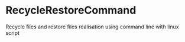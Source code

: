 # RecycleRestoreCommand
Recycle files and restore files realisation using command line with linux script
